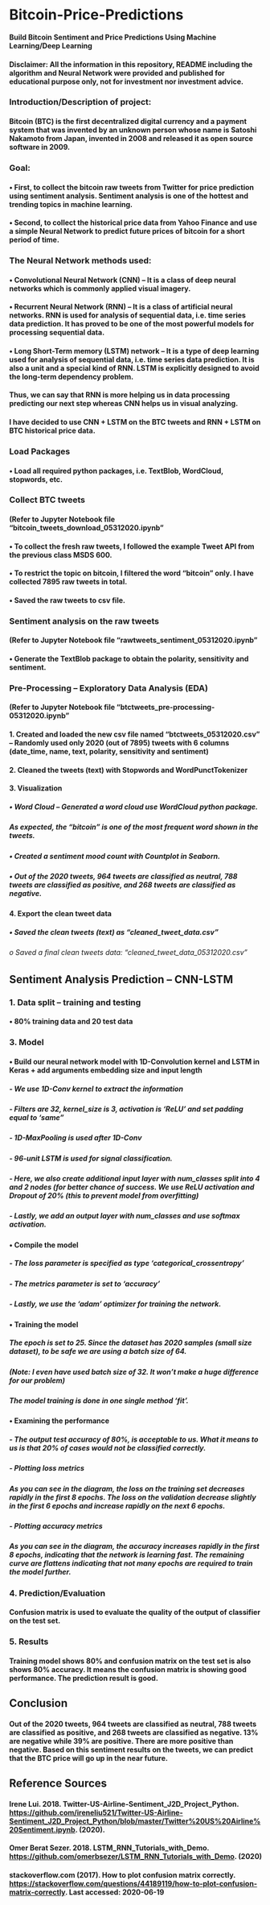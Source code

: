 # Bitcoin-Price-Predictions
**Build Bitcoin Sentiment and Price Predictions Using Machine Learning/Deep Learning**

#### Disclaimer: All the information in this repository, README including the algorithm and Neural Network were provided and published for educational purpose only, not for investment nor investment advice. 

### Introduction/Description of project:

#### Bitcoin (BTC) is the first decentralized digital currency and a payment system that was invented by an unknown person whose name is Satoshi Nakamoto from Japan, invented in 2008 and released it as open source software in 2009. 

### Goal:
#### •	First, to collect the bitcoin raw tweets from Twitter for price prediction using sentiment analysis. Sentiment analysis is one of the hottest and trending topics in machine learning.
#### •	Second, to collect the historical price data from Yahoo Finance and use a simple Neural Network to predict future prices of bitcoin for a short period of time. 

### The Neural Network methods used:
#### •	Convolutional Neural Network (CNN) – It is a class of deep neural networks which is commonly applied visual imagery.
#### •	Recurrent Neural Network (RNN) – It is a class of artificial neural networks. RNN is used for analysis of sequential data, i.e. time series data prediction. It has proved to be one of the most powerful models for processing sequential data. 
#### •	Long Short-Term memory (LSTM) network – It is a type of deep learning used for analysis of sequential data, i.e. time series data prediction. It is also a unit and a special kind of RNN. LSTM is explicitly designed to avoid the long-term dependency problem.

#### Thus, we can say that RNN is more helping us in data processing predicting our next step whereas CNN helps us in visual analyzing.
#### I have decided to use CNN + LSTM on the BTC tweets and RNN + LSTM on BTC historical price data.


### Load Packages
#### •	Load all required python packages, i.e. TextBlob, WordCloud, stopwords, etc.


### Collect BTC tweets
#### (Refer to Jupyter Notebook file “bitcoin_tweets_download_05312020.ipynb”

#### •	To collect the fresh raw tweets, I followed the example Tweet API from the previous class MSDS 600. 

#### •	To restrict the topic on bitcoin, I filtered the word “bitcoin” only. I have collected 7895 raw tweets in total.

#### •	Saved the raw tweets to csv file.

### Sentiment analysis on the raw tweets
#### (Refer to Jupyter Notebook file “rawtweets_sentiment_05312020.ipynb”

#### •	Generate the TextBlob package to obtain the polarity, sensitivity and sentiment. 

### Pre-Processing – Exploratory Data Analysis (EDA)
#### (Refer to Jupyter Notebook file “btctweets_pre-processing-05312020.ipynb”

#### 1.	Created and loaded the new csv file named “btctweets_05312020.csv” – Randomly used only 2020 (out of 7895) tweets with 6 columns (date_time, name, text, polarity, sensitivity and sentiment)

#### 2.	Cleaned the tweets (text) with Stopwords and WordPunctTokenizer

#### 3.	Visualization
 ##### •	Word Cloud – Generated a word cloud use WordCloud python package.
 ##### As expected, the “bitcoin” is one of the most frequent word shown in the tweets.

##### •	Created a sentiment mood count with Countplot in Seaborn.

##### •	Out of the 2020 tweets, 964 tweets are classified as neutral, 788 tweets are classified as positive, and 268 tweets are classified as negative.

#### 4.	Export the clean tweet data 
 ##### •	Saved the clean tweets (text) as “cleaned_tweet_data.csv”
 ###### o	Saved a final clean tweets data: “cleaned_tweet_data_05312020.csv”


## Sentiment Analysis Prediction – CNN-LSTM

### 1.	Data split – training and testing

#### •	80% training data and 20 test data

### 3.	Model

#### •	Build our neural network model with 1D-Convolution kernel and LSTM in Keras + add arguments embedding size and input length

##### -	We use 1D-Conv kernel to extract the information
##### -	Filters are 32, kernel_size is 3, activation is ‘ReLU’ and set padding equal to ‘same”
##### -	1D-MaxPooling is used after 1D-Conv
##### -	96-unit LSTM is used for signal classification.
##### -	Here, we also create additional input layer with num_classes split into 4 and 2 nodes (for better chance of success. We use ReLU activation and Dropout of 20% (this to prevent model from overfitting)	 
##### -	Lastly, we add an output layer with num_classes and use softmax activation.

#### •	Compile the model
##### -	The loss parameter is specified as type ‘categorical_crossentropy’
##### -	The metrics parameter is set to ‘accuracy’
##### -	Lastly, we use the ‘adam’ optimizer for training the network.

#### •	Training the model
##### The epoch is set to 25. Since the dataset has 2020 samples (small size dataset), to be safe we are using a batch size of 64. 
##### (Note: I even have used batch size of 32.  It won’t make a huge difference for our problem)
##### The model training is done in one single method ‘fit’.
 
#### •	Examining the performance 
##### -	The output test accuracy of 80%, is acceptable to us. What it means to us is that 20% of cases would not be classified correctly.

##### -	Plotting loss metrics
##### As you can see in the diagram, the loss on the training set decreases rapidly in the first 8 epochs. The loss on the validation decrease slightly in the first 6 epochs and increase rapidly on the next 6 epochs. 
 	 
##### -	Plotting accuracy metrics
##### As you can see in the diagram, the accuracy increases rapidly in the first 8 epochs, indicating that the network is learning fast. The remaining curve are flattens indicating that not many epochs are required to train the model further.

### 4.	Prediction/Evaluation
#### Confusion matrix is used to evaluate the quality of the output of classifier on the test set.

### 5.	Results
#### Training model shows 80% and confusion matrix on the test set is also shows 80% accuracy. It means the confusion matrix is showing good performance. The prediction result is good.

## Conclusion
#### Out of the 2020 tweets, 964 tweets are classified as neutral, 788 tweets are classified as positive, and 268 tweets are classified as negative. 13% are negative while 39% are positive. There are more positive than negative. Based on this sentiment results on the tweets, we can predict that the BTC price will go up in the near future.


## Reference Sources

#### Irene Lui. 2018. Twitter-US-Airline-Sentiment_J2D_Project_Python. https://github.com/ireneliu521/Twitter-US-Airline-Sentiment_J2D_Project_Python/blob/master/Twitter%20US%20Airline%20Sentiment.ipynb. (2020).

#### Omer Berat Sezer. 2018. LSTM_RNN_Tutorials_with_Demo. https://github.com/omerbsezer/LSTM_RNN_Tutorials_with_Demo. (2020)

#### stackoverflow.com (2017). How to plot confusion matrix correctly. https://stackoverflow.com/questions/44189119/how-to-plot-confusion-matrix-correctly. Last accessed: 2020-06-19


